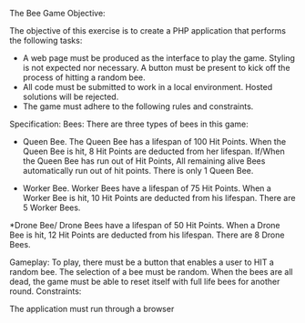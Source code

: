The Bee Game Objective: 

The objective of this exercise is to create a PHP application that performs the following tasks: 

* A web page must be produced as the interface to play the game. Styling is not expected nor necessary. A button must be present to kick off the process of hitting a random bee. 
* All code must be submitted to work in a local environment. Hosted solutions will be rejected. 
* The game must adhere to the following rules and constraints.

Specification: 
Bees: There are three types of bees in this game: 
* Queen Bee. The Queen Bee has a lifespan of 100 Hit Points.  When the Queen Bee is hit, 8 Hit Points are deducted from her lifespan. If/When the Queen Bee has run out of Hit Points, All remaining alive Bees automatically run out of hit points. There is only 1 Queen Bee. 

* Worker Bee. Worker Bees have a lifespan of 75 Hit Points. When a Worker Bee is hit, 10 Hit Points are deducted from his lifespan. There are 5 Worker Bees. 

*Drone Bee/ Drone Bees have a lifespan of 50 Hit Points. When a Drone Bee is hit, 12 Hit Points are deducted from his lifespan. There are 8 Drone Bees. 

Gameplay: To play, there must be a button that enables a user to HIT a random bee. The selection of a bee must be random. When the bees are all dead, the game must be able to reset itself with full life bees for another round. Constraints: 

The application must run through a browser